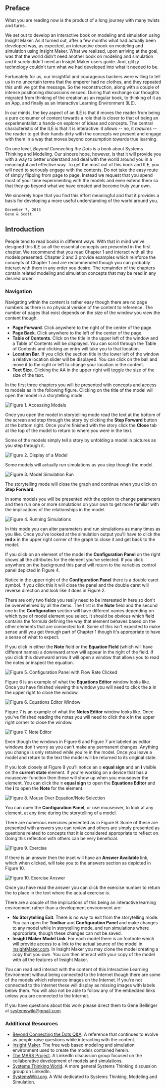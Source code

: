 ## Preface ##

What you are reading now is the product of a long journey with many twists and turns.

We set out to develop an interactive book on modeling and simulation using Insight Maker. As it turned out, after a few months what had actually been developed was, as expected, an interactive ebook on modeling and simulation using Insight Maker. What we realized, upon arriving at the goal, was that the world didn't need another book on modeling and simulation and it surely didn't need an Insight Maker users guide. And, glitzy technology couldn't turn what we had developed into what it needed to be.

Fortunately for us, our insightful and courageous backers were willing to tell us in no uncertain terms that the emperor had no clothes, and they repeated this until we got the message. So the reconstruction, along with a couple of intense positioning discussions ensued. During that exchange our thoughts migrated from thinking of the creation as an regular book, to thinking of it as an App, and finally as an Interactive Learning Environment (ILE).

In our minds, the key aspect of an ILE is that it moves the reader from being a pure consumer of content towards a role that is closer to that of being an experimentalist: a hands-on explorer of ideas and concepts. The central characteristic of the ILE is that it is interactive: it allows -- no, it *requires* -- the reader to get their hands dirty with the concepts we present and engage with them in a way that moves beyond consumption towards true learning.

On one level, *Beyond Connecting the Dots* is a book about Systems Thinking and Modeling. Our sincere hope, however, is that it will provide you with a way to better understand and deal with the world around you in a meaningful and effective way. To get the most out of this book and ILE, you will need to seriously engage with the contents. Do not take the easy route of simply flipping from page to page. Instead we request that you spend most of your time experimenting with the models and even extend them so that they go beyond what we have created and become truly your own.

We sincerely hope that you find this effort meaningful and that it provides a basis for developing a more useful understanding of the world around you.

~~~~~
December 7, 2013
Gene & Scott
~~~~~

## Introduction ##

People tend to read books in different ways. With that in mind we've designed this ILE so all the essential concepts are presented in the first chapter. We recommend that you read Chapter 1 and interact with all the models presented. Chapter 2 and 3 provide examples which reinforce the concepts of Chapter 1 and are recommended though you can probably interact with them in any order you desire. The remainder of the chapters contain related modeling and simulation concepts that may be read in any desired order.

### Navigation ###

Navigating within the content is rather easy though there are no page numbers as there is no physical version of the content to reference. The number of pages that exist depends on the size of the window you view the content though.

- **Page Forward**. Click anywhere to the right of the center of the page.
- **Page Back**. Click anywhere to the left of the center of the page.
- **Table of Contents**. Click on the title in the upper left of the window and a Table of Contents will be displayed. You can scroll through the Table of Contents and clicking an entry will take you to that location.
- **Location Bar**. If you click the section title in the lower left of the window a relative location slider will be displayed. You can click on the ball and move it to the right or left to change your location in the content.
- **Text Size**. Clicking the AA in the upper right will toggle the size of the size of the text.

In the first three chapters you will be presented with concepts and access to models as in the following figure. Clicking on the title of the model will open the model in a storytelling mode.

![Figure 1. Accessing Models](00-intro-01.png)

Once you open the model in storytelling mode read the text at the bottom of the screen and step through the story by clicking the **Step Forward** button at the bottom right. Once you're finished with the story click the **Close** tab at the top of the model to return to where you were in the text.

Some of the models simply tell a story by unfolding a model in pictures as you step through it.

![Figure 2. Display of a Model](00-intro-02.png)

Some models will actually run simulations as you step though the model. 

![Figure 3. Model Simulation Run](00-intro-03.png)

The storytelling mode will close the graph and continue when you click on **Step Forward**.

In some models you will be presented with the option to change parameters and then run one or more simulations on your own to get more familiar with the implications of the relationships in the model.

![Figure 4. Running Simulations](00-intro-04.png)

In this mode you can alter parameters and run simulations as many times as you like. Once you've looked at the simulation output you'll have to click the **red x** in the upper right corner of the graph to close it and get back to the model.

If you click on an element of the model the **Configuration Panel** on the right shows all the attributes for the element you've selected. If you click anywhere on the background this panel will return to the variables control panel depicted in Figure 4.

Notice in the upper right of the **Configuration Panel** there is a double caret symbol. If you click this it will close the panel and the double caret will reverse direction and look like it does in Figure 2.

There are only two fields you really need to be interested in here so don't be overwhelmed by all the items. The first is the **Note** field and the second one in the **Configuration** section will have different names depending on which type of model element you select. It should be obvious which field contains the formula defining the way that element behaves based on the other elements that are connected to it. Some of this isn't expected to make sense until you get through part of Chapter 1 though it's appropriate to have a sense of what to expect.

If you click in either the **Note** field or the **Equation Field** (which will have different names) a downward arrow will appear in the right of the field. If you click this downward arrow it will open a window that allows you to read the notes or inspect the equation.

![Figure 5. Configuration Panel with Flow Rate Clicked](00-intro-05.png)

Figure 6 is an example of what the **Equations Editor** window looks like. Once you have finished viewing this window you will need to click the **x** in the upper right to close the window.

![Figure 6. Equations Editor Window](00-intro-06.png)

Figure 7 is an example of what the **Notes Editor** window looks like. Once you've finished reading the notes you will need to click the **x** in the upper right corner to close the window.

![Figure 7. Note Editor](00-intro-07.png)

Even though the windows in Figure 6 and Figure 7 are labeled as editor windows don't worry as you can't make any permanent changes. Anything you change is only retained while you're in the model. Once you leave a model and return to the text the model will be returned to its original state.

If you look closely at Figure 8 you'll notice an **= equal sign** and an **i** visible on the **current state** element. If you're working on a device that has a mouseover function then these will show up when you mouseover the element. You can click the **= equal sign** to open the **Equations Editor** and the **i** to open the **Note** for the element.

![Figure 8. Mouse Over Equation/Note Selection](00-intro-08.png)

You can open the **Configuration Panel**, or use mouseover, to look at any element, at any time during the storytelling of a model.

There are numerous exercises presented as in Figure 9. Some of these are presented with answers you can review and others are simply presented as questions related to concepts that it is considered appropriate to reflect on. Doing this reflection with others can be very beneficial.

![Figure 9. Exercise](00-intro-09.png)

If there is an answer then the inset will have an **Answer Available** link, which when clicked, will take you to the answers section as depicted in Figure 10.

![Figure 10. Exercise Answer](00-intro-10.png)

Once you have read the answer you can click the exercise number to return the to place in the text where the actual exercise is.

There are a couple of the implications of this being an interactive learning environment rather than a development environment are:

- **No Storytelling Exit**. There is no way to exit from the storytelling mode. You can open the **Toolbar** and **Configuration Panel** and make changes to any model while in storytelling mode, and run simulations where appropriate, though these changes can not be saved.
- **Insight Maker Model Link**. For each model there is an footnote which will provide access to a link to the actual source of the model in [InsightMaker.com](http://insightmaker.com/). In Insight Maker you may clone the model creating a copy that you own. You can then interact with your copy of the model with all the features of Insight Maker.

You can read and interact with the content of this Interactive Learning Environment without being connected to the Internet though there are some of the models which reference images on the Internet. If you're not connected to the Internet these will display as missing images with labels below them. You will also not be able to follow any of the embedded links unless you are connected to the Internet.

If you have questions about this work please direct them to Gene Bellinger at [systemswiki@gmail.com](mailto:systemswiki@gmail.com).

### Additional Resources ###

- [Beyond Connecting the Dots Q&A](http://www.systemswiki.org/index.php?title=Beyond_Connecting_the_Dots_Q%26A). A reference that continues to evolve as people raise questions while interacting with the content.
- [Insight Maker](http://insightmaker.com/). The free web based modeling and simulation environment used to create the models contained herein.
- [The MARS Project](http://www.linkedin.com/groups/MARS-Project-5180568). A LinkedIn discussion group focused on the collaborative development of models and simulations.
- [Systems Thinking World](http://www.linkedin.com/groups/Systems-Thinking-World-2639211). A more general Systems Thinking discussion group on LinkedIn.
- [SystemsWiki.org](http://www.systemswiki.org/). A Wiki dedicated to Systems Thinking, Modeling and Simulation.